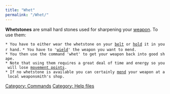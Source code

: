 ```yaml
---
title: "Whet"
permalink: "/Whet/"
---
```


**Whetstones** are small hard stones used for sharpening your
[weapon](weapon "wikilink"). To use them:

`* You have to either wear the whetstone on your `[`belt`](belt "wikilink")` or `[`hold`](hold "wikilink")` it in your hand.`
`* You have to '`[`wield`](wield "wikilink")`' the weapon you want to mend.`
`* You then use the command 'whet' to get your weapon back into good shape.`
`* Note that using them requires a great deal of time and energy so you will lose `[`movement points`](movement_points "wikilink")`.`
`* If no whetstone is available you can certainly `[`mend`](mend "wikilink")` your weapon at a local weaponsmith's shop.`

[Category: Commands](Category:_Commands "wikilink") [Category: Help
files](Category:_Help_files "wikilink")